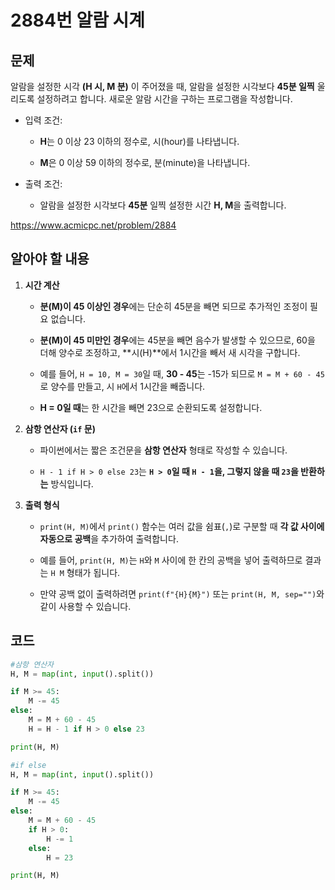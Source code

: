 # 2884번 알람 시계
## 문제
알람을 설정한 시각 **(H 시, M 분)** 이 주어졌을 때, 알람을 설정한 시각보다 **45분 일찍** 울리도록 설정하려고 합니다. 새로운 알람 시간을 구하는 프로그램을 작성합니다.

- 입력 조건:
  - **H**는 0 이상 23 이하의 정수로, 시(hour)를 나타냅니다.
  
  - **M**은 0 이상 59 이하의 정수로, 분(minute)을 나타냅니다.

- 출력 조건:
  - 알람을 설정한 시각보다 **45분** 일찍 설정한 시간 **H, M**을 출력합니다.


https://www.acmicpc.net/problem/2884

## 알아야 할 내용
1. **시간 계산**
   - **분(M)이 45 이상인 경우**에는 단순히 45분을 빼면 되므로 추가적인 조정이 필요 없습니다.

   - **분(M)이 45 미만인 경우**에는 45분을 빼면 음수가 발생할 수 있으므로, 60을 더해 양수로 조정하고, **시(H)**에서 1시간을 빼서 새 시각을 구합니다.

   - 예를 들어, `H = 10, M = 30`일 때, **30 - 45**는 -15가 되므로 `M = M + 60 - 45`로 양수를 만들고, 시 `H`에서 1시간을 빼줍니다.

   - **H = 0일 때**는 한 시간을 빼면 23으로 순환되도록 설정합니다.

2. **삼항 연산자 (`if` 문)**
   - 파이썬에서는 짧은 조건문을 **삼항 연산자** 형태로 작성할 수 있습니다. 

   - `H - 1 if H > 0 else 23`는 **`H > 0`일 때 `H - 1`을, 그렇지 않을 때 `23`을 반환하는** 방식입니다.

   

3. **출력 형식**
   - `print(H, M)`에서 `print()` 함수는 여러 값을 쉼표(`,`)로 구분할 때 **각 값 사이에 자동으로 공백**을 추가하여 출력합니다.

   - 예를 들어, `print(H, M)`는 `H`와 `M` 사이에 한 칸의 공백을 넣어 출력하므로 결과는 `H M` 형태가 됩니다.

   - 만약 공백 없이 출력하려면 `print(f"{H}{M}")` 또는 `print(H, M, sep="")`와 같이 사용할 수 있습니다.

## 코드
```python
#삼항 연산자 
H, M = map(int, input().split())

if M >= 45:
    M -= 45
else:
    M = M + 60 - 45
    H = H - 1 if H > 0 else 23

print(H, M)

#if else
H, M = map(int, input().split())

if M >= 45:
    M -= 45
else:
    M = M + 60 - 45
    if H > 0:
        H -= 1
    else:
        H = 23

print(H, M)

```






